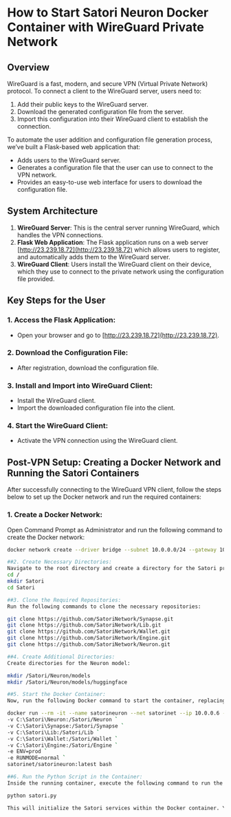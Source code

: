 # How to Start Satori Neuron Docker Container with WireGuard Private Network

## Overview

WireGuard is a fast, modern, and secure VPN (Virtual Private Network) protocol. To connect a client to the WireGuard server, users need to:

1. Add their public keys to the WireGuard server.
2. Download the generated configuration file from the server.
3. Import this configuration into their WireGuard client to establish the connection.

To automate the user addition and configuration file generation process, we’ve built a Flask-based web application that:

- Adds users to the WireGuard server.
- Generates a configuration file that the user can use to connect to the VPN network.
- Provides an easy-to-use web interface for users to download the configuration file.

## System Architecture

1. **WireGuard Server**: This is the central server running WireGuard, which handles the VPN connections.
2. **Flask Web Application**: The Flask application runs on a web server [http://23.239.18.72](http://23.239.18.72) which allows users to register, and automatically adds them to the WireGuard server.
3. **WireGuard Client**: Users install the WireGuard client on their device, which they use to connect to the private network using the configuration file provided.

## Key Steps for the User

### 1. Access the Flask Application:
- Open your browser and go to [http://23.239.18.72](http://23.239.18.72).

### 2. Download the Configuration File:
- After registration, download the configuration file.

### 3. Install and Import into WireGuard Client:
- Install the WireGuard client.
- Import the downloaded configuration file into the client.

### 4. Start the WireGuard Client:
- Activate the VPN connection using the WireGuard client.

## Post-VPN Setup: Creating a Docker Network and Running the Satori Containers

After successfully connecting to the WireGuard VPN client, follow the steps below to set up the Docker network and run the required containers:

### 1. Create a Docker Network:
Open Command Prompt as Administrator and run the following command to create the Docker network:

```bash
docker network create --driver bridge --subnet 10.0.0.0/24 --gateway 10.0.0.1 satori

##2. Create Necessary Directories:
Navigate to the root directory and create a directory for the Satori project:
cd /
mkdir Satori
cd Satori

##3. Clone the Required Repositories:
Run the following commands to clone the necessary repositories:

git clone https://github.com/SatoriNetwork/Synapse.git
git clone https://github.com/SatoriNetwork/Lib.git
git clone https://github.com/SatoriNetwork/Wallet.git
git clone https://github.com/SatoriNetwork/Engine.git
git clone https://github.com/SatoriNetwork/Neuron.git

##4. Create Additional Directories:
Create directories for the Neuron model:

mkdir /Satori/Neuron/models
mkdir /Satori/Neuron/models/huggingface

##5. Start the Docker Container:
Now, run the following Docker command to start the container, replacing there-ip with the desired IP address for the container:

docker run --rm -it --name satorineuron --net satorinet --ip 10.0.0.6 -p 24601:24601 `
-v C:\Satori\Neuron:/Satori/Neuron `
-v C:\Satori\Synapse:/Satori/Synapse `
-v C:\Satori\Lib:/Satori/Lib `
-v C:\Satori\Wallet:/Satori/Wallet `
-v C:\Satori\Engine:/Satori/Engine `
-e ENV=prod `
-e RUNMODE=normal `
satorinet/satorineuron:latest bash

##6. Run the Python Script in the Container:
Inside the running container, execute the following command to run the Satori Python script:

python satori.py

This will initialize the Satori services within the Docker container. You are now set up and running!

